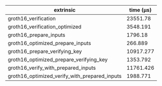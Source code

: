 | extrinsic                                     | time (µs) |
| --------------------------------------------- | --------- |
| groth16_verification                          | 23551.78  |
| groth16_verification_optimized                | 3548.191  |
| groth16_prepare_inputs                        | 1796.18   |
| groth16_optimized_prepare_inputs              | 266.889   |
| groth16_prepare_verifying_key                 | 10917.277 |
| groth16_optimized_prepare_verifying_key       | 1353.792  |
| groth16_verify_with_prepared_inputs           | 11761.426 |
| groth16_optimized_verify_with_prepared_inputs | 1988.771  |

